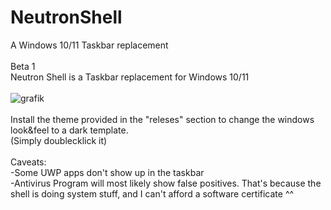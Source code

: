 # NeutronShell
A Windows 10/11 Taskbar replacement<br>
<br>
Beta 1<br>
Neutron Shell is a Taskbar replacement for Windows 10/11<br>
<br>
![grafik](https://github.com/decipher2k/NeutronShell/assets/18600621/0e4c5011-a4fe-4988-be3a-3593de908cf7)
<br>
<br>
Install the theme provided in the "releses" section to change the windows look&feel to a dark template.<br>
(Simply doublecklick it)<br>
<br>
Caveats:<br>
-Some UWP apps don't show up in the taskbar<br>
-Antivirus Program will most likely show false positives. That's because the shell is doing system stuff, and I can't afford a software certificate ^^

